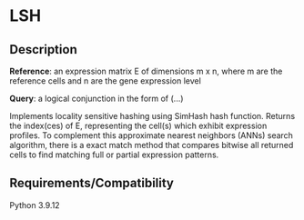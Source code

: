 # LSH

## Description
**Reference**: an expression matrix E of dimensions m x n, where m are the reference cells and n are the gene expression level

**Query**: a logical conjunction in the form of (...)

Implements locality sensitive hashing using SimHash hash function. Returns the index(ces) of E, representing the cell(s) which exhibit expression profiles. To complement this approximate nearest neighbors (ANNs) search algorithm, there is a exact match method that compares bitwise all returned cells to find matching full or partial expression patterns.

## Requirements/Compatibility
Python 3.9.12
